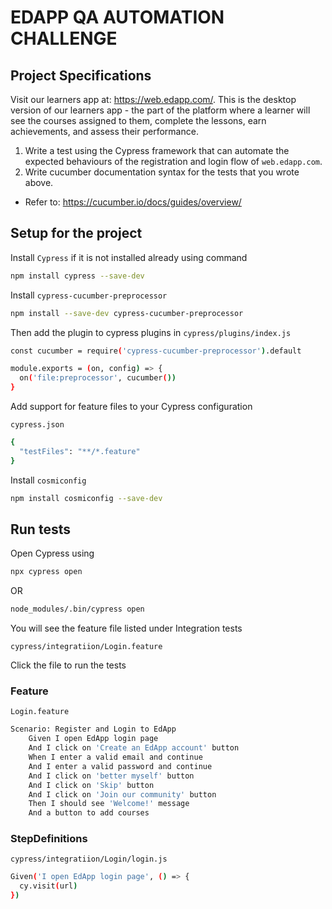 # EDAPP QA AUTOMATION CHALLENGE

## Project Specifications

Visit our learners app at: https://web.edapp.com/.
This is the desktop version of our learners app - the part of the platform where a learner will see
the courses assigned to them, complete the lessons, earn achievements, and assess their
performance.
1. Write a test using the Cypress framework that can automate the expected behaviours
of the registration and login flow of `web.edapp.com`.
2. Write cucumber documentation syntax for the tests that you wrote above.
- Refer to: https://cucumber.io/docs/guides/overview/

## Setup for the project

Install `Cypress` if it is not installed already using command

```bash
npm install cypress --save-dev
```
Install `cypress-cucumber-preprocessor` 

```bash
npm install --save-dev cypress-cucumber-preprocessor
```

Then add the plugin to cypress plugins in `cypress/plugins/index.js`

```bash
const cucumber = require('cypress-cucumber-preprocessor').default

module.exports = (on, config) => {
  on('file:preprocessor', cucumber())
}
```

Add support for feature files to your Cypress configuration

`cypress.json`

```bash
{
  "testFiles": "**/*.feature"
}
```

Install `cosmiconfig` 

```bash
npm install cosmiconfig --save-dev
```

## Run tests

Open Cypress using

```bash
npx cypress open
```

OR

```bash
node_modules/.bin/cypress open
```

You will see the feature file listed under Integration tests 

`cypress/integratiion/Login.feature`

Click the file to run the tests


### Feature 

```Login.feature```

```bash
Scenario: Register and Login to EdApp
    Given I open EdApp login page
    And I click on 'Create an EdApp account' button
    When I enter a valid email and continue
    And I enter a valid password and continue
    And I click on 'better myself' button
    And I click on 'Skip' button
    And I click on 'Join our community' button
    Then I should see 'Welcome!' message
    And a button to add courses
```

### StepDefinitions

```cypress/integratiion/Login/login.js```

```bash
Given('I open EdApp login page', () => {
  cy.visit(url)
})
```

